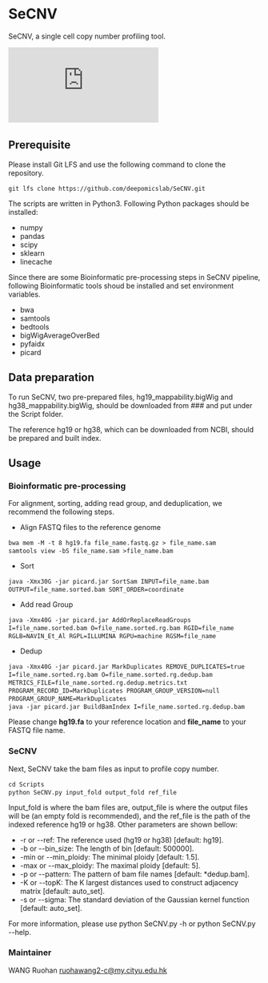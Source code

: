 # SeCNV
SeCNV, a single cell copy number profiling tool.

![image](https://github.com/deepomicslab/SeCNV/blob/main/Framework.pdf)

## Prerequisite
Please install Git LFS and use the following command to clone the repository.
```shell
git lfs clone https://github.com/deepomicslab/SeCNV.git
```

The scripts are written in Python3. Following Python packages should be installed:
+ numpy
+ pandas
+ scipy
+ sklearn
+ linecache

Since there are some Bioinformatic pre-processing steps in SeCNV pipeline, following Bioinformatic tools shoud be installed and set environment variables.
+ bwa
+ samtools
+ bedtools
+ bigWigAverageOverBed
+ pyfaidx
+ picard 

## Data preparation
To run SeCNV, two pre-prepared files, hg19\_mappability.bigWig and hg38\_mappability.bigWig, should be downloaded from ### and put under the Script folder.

The reference hg19 or hg38, which can be downloaded from NCBI, should be prepared and built index. 

## Usage
### Bioinformatic pre-processing
For alignment, sorting, adding read group, and deduplication, we recommend the following steps.
+ Align FASTQ files to the reference genome
```shell
bwa mem -M -t 8 hg19.fa file_name.fastq.gz > file_name.sam
samtools view -bS file_name.sam >file_name.bam 
```
+ Sort
```shell
java -Xmx30G -jar picard.jar SortSam INPUT=file_name.bam OUTPUT=file_name.sorted.bam SORT_ORDER=coordinate 
```
+ Add read Group
```shell
java -Xmx40G -jar picard.jar AddOrReplaceReadGroups I=file_name.sorted.bam O=file_name.sorted.rg.bam RGID=file_name RGLB=NAVIN_Et_Al RGPL=ILLUMINA RGPU=machine RGSM=file_name
```
+ Dedup
```shell
java -Xmx40G -jar picard.jar MarkDuplicates REMOVE_DUPLICATES=true I=file_name.sorted.rg.bam O=file_name.sorted.rg.dedup.bam METRICS_FILE=file_name.sorted.rg.dedup.metrics.txt PROGRAM_RECORD_ID=MarkDuplicates PROGRAM_GROUP_VERSION=null PROGRAM_GROUP_NAME=MarkDuplicates
java -jar picard.jar BuildBamIndex I=file_name.sorted.rg.dedup.bam
```
Please change **hg19.fa** to your reference location and **file\_name** to your FASTQ file name.
 
### SeCNV
Next, SeCNV take the bam files as input to profile copy number.
```shell
cd Scripts
python SeCNV.py input_fold output_fold ref_file
```
Input\_fold is where the bam files are, output\_file is where the output files will be (an empty fold is recommended), and the ref\_file is the path of the indexed reference hg19 or hg38. Other parameters are shown bellow:

+ -r or --ref:	The reference used (hg19 or hg38) [default: hg19].
+ -b or --bin\_size:	The length of bin [default: 500000].
+ -min or --min\_ploidy:	The minimal ploidy [default: 1.5].
+ -max or --max\_ploidy:	The maximal ploidy [default: 5].
+ -p or --pattern:    The pattern of bam file names [default: \*dedup.bam]. 
+ -K or --topK:	The K largest distances used to construct adjacency matrix [default: auto\_set].
+ -s or --sigma:	The standard deviation of the Gaussian kernel function [default: auto\_set].

For more information, please use python SeCNV.py -h or python SeCNV.py --help.

### Maintainer
WANG Ruohan ruohawang2-c@my.cityu.edu.hk
